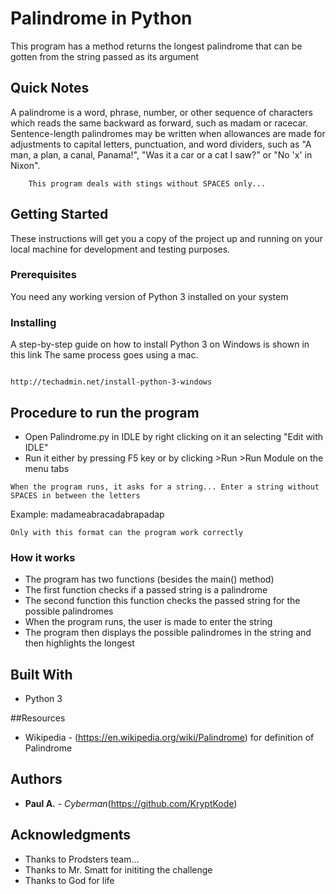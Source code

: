 # Palindrome in Python

This program has a method returns the longest palindrome that can be gotten from the string passed as its argument

## Quick Notes
A palindrome is a word, phrase, number, or other sequence of characters which reads the same backward as forward, such as madam or racecar. 
Sentence-length palindromes may be written when allowances are made for adjustments to capital letters, punctuation, and word dividers, such as "A man, a plan, a canal, Panama!", "Was it a car or a cat I saw?" or "No 'x' in Nixon".
```
	This program deals with stings without SPACES only... 
```

## Getting Started

These instructions will get you a copy of the project up and running on your local machine for development and testing purposes.

### Prerequisites

You need any working version of Python 3 installed on your system


### Installing

A step-by-step guide on how to install Python 3 on Windows is shown in this link
The same process goes using a mac.
```

http://techadmin.net/install-python-3-windows

```


## Procedure to run the program

* Open Palindrome.py in IDLE by right clicking on it an selecting "Edit with IDLE"
* Run it either by pressing F5 key or by clicking >Run >Run Module on the menu tabs

```
When the program runs, it asks for a string... Enter a string without SPACES in between the letters
```
Example: madameabracadabrapadap
```
Only with this format can the program work correctly
```
### How it works
* The program has two functions (besides the main() method)
* The first function checks if a passed string is a palindrome
* The second function  this function checks the passed string for the possible palindromes
* When the program runs, the user is made to enter the string
* The program then displays the possible palindromes in the string and then highlights the longest 


## Built With

* Python 3

##Resources
* Wikipedia - (https://en.wikipedia.org/wiki/Palindrome) for definition of Palindrome

## Authors

* **Paul A.** - *Cyberman*(https://github.com/KryptKode)


## Acknowledgments

* Thanks to Prodsters team...
* Thanks to Mr. Smatt for inititing the challenge
* Thanks to God for life
